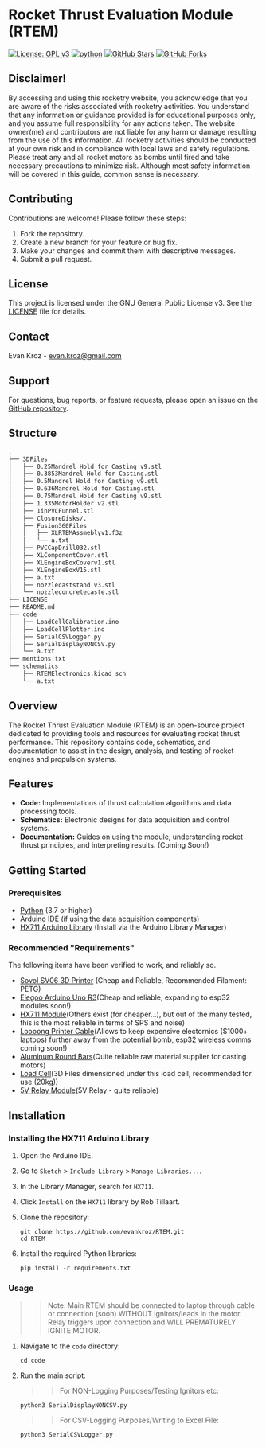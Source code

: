 # Rocket Thrust Evaluation Module (RTEM)

[![License: GPL v3](https://img.shields.io/badge/License-GPL%20v3-blue.svg)](https://www.gnu.org/licenses/gpl-3.0)
[![python](https://img.shields.io/badge/Python-3.11-3776AB.svg?style=flat&logo=python&logoColor=white)](https://www.python.org)
[![GitHub Stars](https://img.shields.io/github/stars/evankroz/RTEM?style=social)](https://github.com/evankroz/RTEM)
[![GitHub Forks](https://img.shields.io/github/forks/evankroz/RTEM?style=social)](https://github.com/evankroz/RTEM)

## Disclaimer!

By accessing and using this rocketry website, you acknowledge that you are aware of the risks associated with rocketry activities. You understand that any information or guidance provided is for educational purposes only, and you assume full responsibility for any actions taken. The website owner(me) and contributors are not liable for any harm or damage resulting from the use of this information. All rocketry activities should be conducted at your own risk and in compliance with local laws and safety regulations. Please treat any and all rocket motors as bombs until fired and take necessary precautions to minimize risk. Although most safety information will be covered in this guide, common sense is necessary.

## Contributing

Contributions are welcome! Please follow these steps:

1.  Fork the repository.
2.  Create a new branch for your feature or bug fix.
3.  Make your changes and commit them with descriptive messages.
4.  Submit a pull request.

## License

This project is licensed under the GNU General Public License v3. See the [LICENSE](LICENSE) file for details.

## Contact

Evan Kroz - evan.kroz@gmail.com

## Support

For questions, bug reports, or feature requests, please open an issue on the [GitHub repository](https://github.com/evankroz/RTEM/issues).

## Structure

``` zsh
.
├── 3DFiles
│   ├── 0.25Mandrel Hold for Casting v9.stl
│   ├── 0.3853Mandrel Hold for Casting.stl
│   ├── 0.5Mandrel Hold for Casting v9.stl
│   ├── 0.636Mandrel Hold for Casting.stl
│   ├── 0.75Mandrel Hold for Casting v9.stl
│   ├── 1.335MotorHolder v2.stl
│   ├── 1inPVCFunnel.stl
│   ├── ClosureDisks/.
│   ├── Fusion360Files
│   │   ├── XLRTEMAssmeblyv1.f3z
│   │   └── a.txt
│   ├── PVCCapDrill032.stl
│   ├── XLComponentCover.stl
│   ├── XLEngineBoxCoverv1.stl
│   ├── XLEngineBoxV15.stl
│   ├── a.txt
│   ├── nozzlecaststand v3.stl
│   └── nozzleconcretecaste.stl
├── LICENSE
├── README.md
├── code
│   ├── LoadCellCalibration.ino
│   ├── LoadCellPlotter.ino
│   ├── SerialCSVLogger.py
│   ├── SerialDisplayNONCSV.py
│   └── a.txt
├── mentions.txt
└── schematics
    ├── RTEMElectronics.kicad_sch
    └── a.txt
```

## Overview

The Rocket Thrust Evaluation Module (RTEM) is an open-source project dedicated to providing tools and resources for evaluating rocket thrust performance. This repository contains code, schematics, and documentation to assist in the design, analysis, and testing of rocket engines and propulsion systems.

## Features

*   **Code:** Implementations of thrust calculation algorithms and data processing tools.
*   **Schematics:** Electronic designs for data acquisition and control systems.
*   **Documentation:** Guides on using the module, understanding rocket thrust principles, and interpreting results. (Coming Soon!)

## Getting Started

### Prerequisites

* [Python](https://www.python.org/downloads/) (3.7 or higher)
* [Arduino IDE](https://www.arduino.cc/en/software) (if using the data acquisition components)
* [HX711 Arduino Library](https://github.com/bogde/HX711) (Install via the Arduino Library Manager)

### Recommended "Requirements"

The following items have been verified to work, and reliably so.

* [Sovol SV06 3D Printer](https://www.sovol3d.com/products/sovol-sv06-best-budget-3d-printer-for-beginner?srsltid=AfmBOor-8pa9bs1p1uqZoSzxjIPdzcbphXCHgTdLtcDfJDk9fETHXUum) (Cheap and Reliable, Recommended Filament: PETG)
* [Elegoo Arduino Uno R3](https://www.amazon.com/dp/B01EWOE0UU?ref=ppx_yo2ov_dt_b_fed_asin_title)(Cheap and reliable, expanding to esp32 modules soon!)
* [HX711 Module](https://www.amazon.com/dp/B079LVMC6X?ref=ppx_yo2ov_dt_b_fed_asin_title)(Others exist (for cheaper...), but out of the many tested, this is the most reliable in terms of SPS and noise)
* [Loooong Printer Cable](https://www.amazon.com/gp/product/B0DHJK5648/ref=ox_sc_saved_title_3?smid=A6T4JXBFY4LP2&psc=1)(Allows to keep expensive electornics ($1000+ laptops) further away from the potential bomb, esp32 wireless comms coming soon!)
* [Aluminum Round Bars](https://www.onlinemetals.com/en/buy/aluminum-round-bar?_gl=1*9q53ki*_up*MQ..*_gs*MQ..&gclid=CjwKCAiA-ty8BhA_EiwAkyoa37jQ9IgVjLr5L9LlD2e6fZ1aLD96FopDmEb4iOxVr1FgKVagvYEVMhoC7oEQAvD_BwE)(Quite reliable raw material supplier for casting motors)
* [Load Cell](https://www.amazon.com/dp/B096FKK8KS?ref=ppx_yo2ov_dt_b_fed_asin_title)(3D Files dimensioned under this load cell, recommended for use (20kg))
* [5V Relay Module](https://www.amazon.com/Tolako-Arduino-Indicator-Channel-Official/dp/B00VRUAHLE/ref=sr_1_8?crid=1ZQF4U026ZM0L&dib=eyJ2IjoiMSJ9.h0EVR8TCbppzx_vKt7A72at8MIXTfm3V6LeEWWapL6oajmAMqI6frB3kFQ1_0h3gyzNVlf-r5nav-8fnOF96wuleZ1DIJsZLTE1V_K5xThTxPldw-DpU1rNY_5zdYexwmC2pFPIO7nFN3jhYitxQ-ZoVsgXS2pcjYRvZbdI2HLumMmhqH_MvDm4KcOHnGUpqdDVrMFzwL9TYrv1CuWxm-tIhQljGd6rbnm9naaaPA1w.C-xjg1RlJiGe1Jlr0uIx-WcDbQ93ys_un8CBElsBUCU&dib_tag=se&keywords=5v+relay&qid=1741825163&sprefix=5v+rela%2Caps%2C94&sr=8-8)(5V Relay - quite reliable)



## Installation 

### Installing the HX711 Arduino Library

1. Open the Arduino IDE.
2. Go to `Sketch` > `Include Library` > `Manage Libraries...`.
3. In the Library Manager, search for `HX711`.
4. Click `Install` on the `HX711` library by Rob Tillaart.

1.  Clone the repository:

    ```
    git clone https://github.com/evankroz/RTEM.git
    cd RTEM
    ```
2.  Install the required Python libraries:

    ```
    pip install -r requirements.txt
    ```

### Usage

>>Note: Main RTEM should be connected to laptop through cable or connection (soon) WITHOUT ignitors/leads in the motor. Relay triggers upon connection and WILL PREMATURELY IGNITE MOTOR. 

1.  Navigate to the `code` directory:

    ```
    cd code
    ```
2.  Run the main script:

    >>For NON-Logging Purposes/Testing Ignitors etc:
    ```
    python3 SerialDisplayNONCSV.py 
    ```
    >>For CSV-Logging Purposes/Writing to Excel File:
    ```
    python3 SerialCSVLogger.py 
    ```